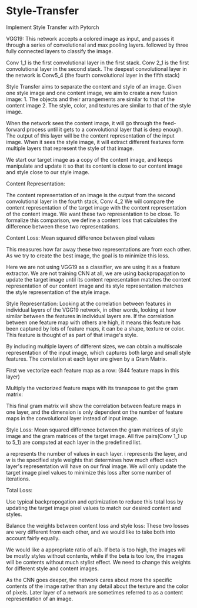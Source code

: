# Style-Transfer
Implement Style Transfer with Pytorch

VGG19: This network accepts a colored image as input, and passes it through a series of convolutional and max pooling layers. followed by three fully connected layers to classify the image. 

Conv 1_1 is the first convolutional layer in the first stack. 
Conv 2_1 is the first convolutional layer in the second stack. 
The deepest convolutional layer in the network is Conv5_4 (the fourth convolutional layer in the fifth stack)

Style Transfer aims to separate the content and style of an image. Given one style image and one content image, we aim to create a new fusion image:
	1. 
The objects and their arrangements are similar to that of the content image
	2. 
The style, color, and textures are similar to that of the style image. 



When the network sees the content image, it will go through the feed-forward process until it gets to a convolutional layer that is deep enough. The output of this layer will be the content representation of the input image. 
When it sees the style image, it will extract different features form multiple layers that represent the style of that image. 

We start our target image as a copy of the content image, and keeps manipulate and update it so that its content is close to our content image and style close to our style image. 

Content Representation:

The content representation of an image is the output from the second convolutional layer in the fourth stack, Conv 4_2
We will compare the content representation of the target image with the content representation of the content image. We want these two representation to be close. 
To formalize this comparison, we define a content loss that calculates the difference between these two representations.

Content Loss:
Mean squared difference between pixel values

This measures how far away these two representations are from each other. As we try to create the best image, the goal is to minimize this loss. 

Here we are not using VGG19 as a classifier, we are using it as a feature extractor. We are not training CNN at all, we are using backpropagation to update the target image until its content representation matches the content representation of our content image and its style representation matches the style representation of the style image. 

Style Representation:
Looking at the correlation between features in individual layers of the VGG19 network, in other words, looking at how similar between the features in individual layers are. 
If the correlation between one feature map with others are high, it means this feature has been captured by lots of feature maps, it can be a shape, texture or color. This feature is thought of as part of that image's style. 

By including multiple layers of different sizes, we can obtain a multiscale representation of the input image, which captures both large and small style features. The correlation at each layer are given by a Gram Matrix. 

First we vectorize each feature map as a row: (8*4*4 feature maps in this layer)

Multiply the vectorized feature maps with its transpose to get the gram matrix:

This final gram matrix will show the correlation between feature maps in one layer, and the dimension is only dependent on the number of feature maps in the convolutional layer instead of input image. 

Style Loss:
Mean squared difference between the gram matrices of style image and the gram matrices of the target image. All five pairs(Conv 1_1 up to 5_1) are computed at each layer in the predefined list. 

a represents the number of values in each layer. i represents the layer, and w is the specified style weights that determines how much effect each layer's representation will have on our final image. We will only update the target image pixel values to minimize this loss after some number of iterations. 

Total Loss:

Use typical backpropogation and optimization to reduce this total loss by updating the target image pixel values to match our desired content and styles. 

Balance the weights between content loss and style loss:
These two losses are very different from each other, and we would like to take both into account fairly equally. 

We would like a appropriate ratio of a/b. If beta is too high, the images will be mostly styles without contents, while if the beta is too low, the images will be contents without much stylist effect. We need to change this weights for different style and content images. 

As the CNN goes deeper, the network cares about more the specific contents of the image rather than any detail about the texture and the color of pixels. Later layer of a network are sometimes referred to as a content representation of an image. 
